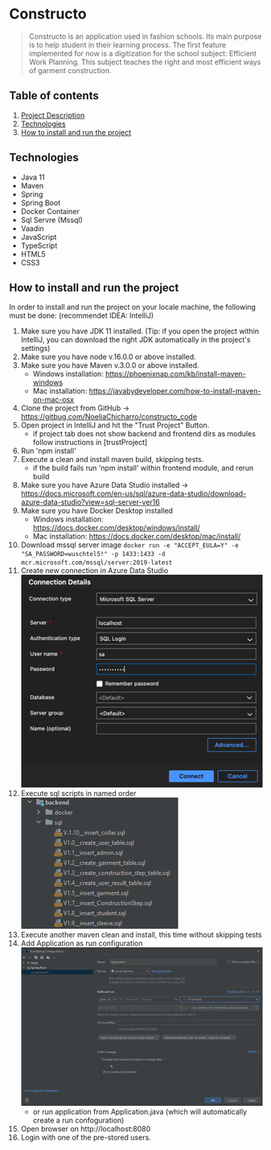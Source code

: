 # Constructo #

> Constructo is an application used in fashion schools.
Its main purpose is to help student in their learning process.
The first feature implemented for now is a digitization for the school subject: Efficient Work Planning. This subject teaches the right and most efficient ways of garment construction.

## Table of contents ##

1. [Project Description](#heading)
2. [Technologies](#heading-1)
3. [How to install and run the project](#heading-2)


## Technologies ##

* Java 11
* Maven
* Spring
* Spring Boot
* Docker Container
* Sql Servre (Mssql)
* Vaadin
* JavaScript
* TypeScript
* HTML5
* CSS3

## How to install and run the project

In order to install and run the project on your locale machine, the following must be done:
(recommendet IDEA: IntelliJ)

1. Make sure you have JDK 11 installed. (Tip: if you open the project within IntelliJ, you can download the right JDK automatically in the project's settings)
2. Make sure you have node v.16.0.0 or above installed.
3. Make sure you have Maven v.3.0.0 or above installed.
    * Windows installation: https://phoenixnap.com/kb/install-maven-windows
    * Mac installation: https://javabydeveloper.com/how-to-install-maven-on-mac-osx
4. Clone the project from GitHub -> https://gitbug.com/NoeliaChicharro/constructo_code
5. Open project in IntelliJ and hit the "Trust Project" Button.
    * if project tab does not show backend and frontend dirs as modules follow instructions in [trustProject]
6. Run 'npm install'
7. Execute a clean and install maven build, skipping tests. <br>
    * if the build fails run 'npm install' within frontend module, and rerun build
8. Make sure you have Azure Data Studio installed -> https://docs.microsoft.com/en-us/sql/azure-data-studio/download-azure-data-studio?view=sql-server-ver16
9. Make sure you have Docker Desktop installed
    * Windows installation: https://docs.docker.com/desktop/windows/install/
    * Mac installation: https://docs.docker.com/desktop/mac/install/
10. Download mssql server image
    `docker run -e "ACCEPT_EULA=Y" -e "SA_PASSWORD=wuschtel5!" -p 1433:1433 -d mcr.microsoft.com/mssql/server:2019-latest`
11. Create new connection in Azure Data Studio <br>
    ![img_2.png](img_2.png) <br>
13. Execute sql scripts in named order <br>
    ![img.png](img.png)<br>
14. Execute another maven clean and install, this time without skipping tests
15. Add Application as run configuration <br>
    ![img_1.png](img_1.png) <br>
    * or run application from Application.java (which will automatically create a run confoguration)
16. Open browser on http://localhost:8080
17. Login with one of the pre-stored users.
  


